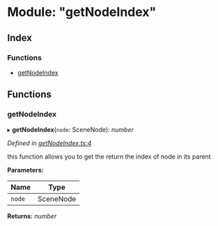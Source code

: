
# Module: "getNodeIndex"

## Index

### Functions

* [getNodeIndex](_getnodeindex_.md#getnodeindex)

## Functions

###  getNodeIndex

▸ **getNodeIndex**(`node`: SceneNode): *number*

*Defined in [getNodeIndex.ts:4](https://github.com/figma-plugin-helper-functions/figma-plugin-helpers/blob/0fbf45c/src/helpers/getNodeIndex.ts#L4)*

this function allows you to get the return the index of node in its parent

**Parameters:**

Name | Type |
------ | ------ |
`node` | SceneNode |

**Returns:** *number*
